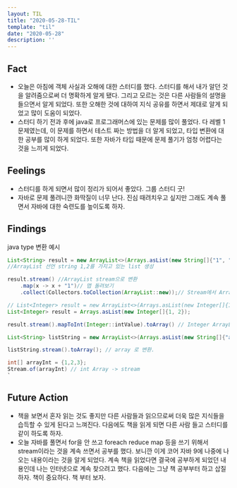```yaml
---
layout: TIL
title: "2020-05-28-TIL"
template: "til"
date: "2020-05-28"
description: ''
---
```



## Fact

- 오늘은 아침에 객체 사실과 오해에 대한 스터디를 했다. 스터디를 해서 내가 알던 것을 알려줌으로써 더 명확하게 알게 됐다. 그리고 모르는 것은 다른 사람들의 설명을 들으면서 알게 되었다. 또한 오해한 것에 대하여 지식 공유를 하면서 제대로 알게 되었고 많이 도움이 되었다.
- 스터디 하기 전과 후에 java로 프로그래머스에 있는 문제를 많이 풀었다. 다 레벨 1 문제였는데, 이 문제를 하면서 테스트 짜는 방법을 더 알게 되었고, 타입 변환에 대한 공부를 많이 하게 되었다. 또한 자바가 타입 때문에 문제 풀기가 엄청 어렵다는 것을 느끼게 되었다.

## Feelings

- 스터디를 하게 되면서 많이 정리가 되어서 좋았다. 그룹 스터디 굿!
- 자바로 문제 풀려니깐 화딱질이 너무 난다. 진심 때려치우고 싶지만 그래도 계속 풀면서 자바에 대한 숙련도를 높이도록 하자.

## Findings

java type 변환 예시
```java
List<String> result = new ArrayList<>(Arrays.asList(new String[]{"1", "2"}));
//ArrayList 선언 string 1,2를 가지고 있는 list 생성

result.stream() //ArrayList stream으로 변환
    .map(x -> x + "1")// 맵 돌려보기
    .collect(Collectors.toCollection(ArrayList::new));// Stream에서 ArrayList로 변환
```

```java
// List<Integer> result = new ArrayList<>(Arrays.asList(new Integer[]{1, 2}));
List<Integer> result = Arrays.asList(new Integer[]{1, 2});

result.stream().mapToInt(Integer::intValue).toArray() // Integer ArrayList -> int Array

List<String> listString = new ArrayList<>(Arrays.asList(new String[]{"a","b"}));// StringArray list  들어 가있는 a,b 선언

listString.stream().toArray(); // array 로 변환.

```

```java
int[] arrayInt = {1,2,3};
Stream.of(arrayInt) // int Array -> stream
`
```

## Future Action

- 책을 보면서 혼자 읽는 것도 좋지만 다른 사람들과 읽으므로써 더욱 많은 지식들을 습득할 수 있게 된다고 느껴진다. 다음에도 책을 읽게 되면 다른 사람 들고 스터디를 같이 하도록 하자.
- 오늘 자바를 풀면서 for을 안 쓰고 foreach reduce map 등을 쓰기 위해서 stream이라는 것을 계속 쓰면서 공부를 했다. 보니깐 이게 코어 자바 9에 나중에 나오는 내용이라는 것을 알게 되었다. 계속 책을 읽었다면 결국에 공부하게 되었던 내용인데 나는 인터넷으로 계속 찾으려고 했다. 다음에는 그냥 책 공부부터 하고 삽질하자. 책이 중요하다. 책 부터 보자.